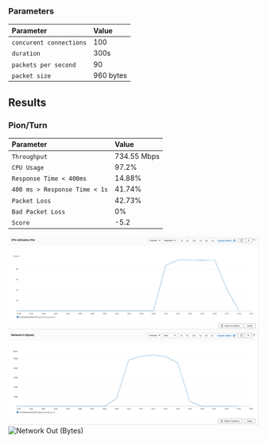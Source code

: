 
### Parameters

| Parameter | Value                |
| :-------- |:------------------------- |
| `concurent connections` | 100 |
| `duration` | 300s |
| `packets per second` | 90 |
| `packet size` | 960 bytes |

## Results

### Pion/Turn
| Parameter | Value                |
| :-------- |:------------------------- |
| `Throughput` | 734.55 Mbps |
| `CPU Usage` | 97.2% |
| `Response Time < 400ms` | 14.88% |
| `400 ms > Response Time < 1s` | 41.74% |
| `Packet Loss` | 42.73% |
| `Bad Packet Loss` | 0% |
| `Score` | -5.2 |

![CPU](cpu.png)
![Network In (Bytes)](network-in.png)
![Network Out (Bytes)](network-out.png)
